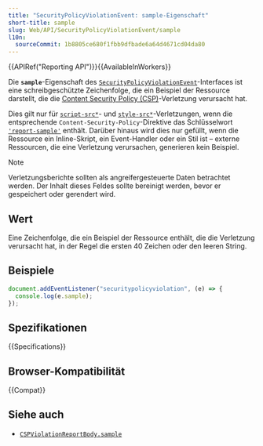 ```yaml
---
title: "SecurityPolicyViolationEvent: sample-Eigenschaft"
short-title: sample
slug: Web/API/SecurityPolicyViolationEvent/sample
l10n:
  sourceCommit: 1b8805ce680f1fbb9dfbade6a64d4671cd04da80
---
```


{{APIRef("Reporting API")}}{{AvailableInWorkers}}

Die **`sample`**-Eigenschaft des [`SecurityPolicyViolationEvent`](/de/docs/Web/API/SecurityPolicyViolationEvent)-Interfaces ist eine schreibgeschützte Zeichenfolge, die ein Beispiel der Ressource darstellt, die die [Content Security Policy (CSP)](/de/docs/Web/HTTP/Guides/CSP)-Verletzung verursacht hat.

Dies gilt nur für [`script-src*`](/de/docs/Web/HTTP/Reference/Headers/Content-Security-Policy/script-src)- und [`style-src*`](/de/docs/Web/HTTP/Reference/Headers/Content-Security-Policy/style-src)-Verletzungen, wenn die entsprechende `Content-Security-Policy`-Direktive das Schlüsselwort [`'report-sample'`](/de/docs/Web/HTTP/Reference/Headers/Content-Security-Policy#report-sample) enthält. Darüber hinaus wird dies nur gefüllt, wenn die Ressource ein Inline-Skript, ein Event-Handler oder ein Stil ist – externe Ressourcen, die eine Verletzung verursachen, generieren kein Beispiel.

> [!NOTE]
> Verletzungsberichte sollten als angreifergesteuerte Daten betrachtet werden.
> Der Inhalt dieses Feldes sollte bereinigt werden, bevor er gespeichert oder gerendert wird.

## Wert

Eine Zeichenfolge, die ein Beispiel der Ressource enthält, die die Verletzung verursacht hat, in der Regel die ersten 40 Zeichen oder den leeren String.

## Beispiele

```js
document.addEventListener("securitypolicyviolation", (e) => {
  console.log(e.sample);
});
```

## Spezifikationen

{{Specifications}}

## Browser-Kompatibilität

{{Compat}}

## Siehe auch

- [`CSPViolationReportBody.sample`](/de/docs/Web/API/CSPViolationReportBody/sample)
